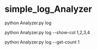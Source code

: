 # simple_log_Analyzer
python Analyzer.py log

python Analyzer.py log --show-col 1,2,3,4

python Analyzer.py log --get-count 1
